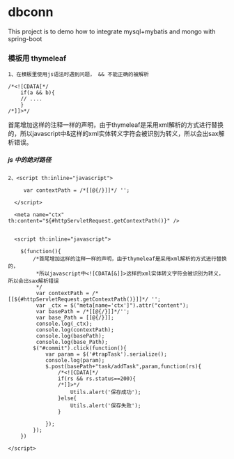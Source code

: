 # dbconn

This project is to demo how to integrate mysql+mybatis and mongo with spring-boot

### 模板用 thymeleaf
	
	1、在模板里使用js语法时遇到问题， && 不能正确的被解析 
	
	/*<![CDATA[*/
		if(a && b){
    	// ....
		}
	/*]]>*/


首尾增加这样的注释一样的声明，由于thymeleaf是采用xml解析的方式进行替换的，所以javascript中&这样的xml实体转义字符会被识别为转义，所以会出sax解析错误。 

##### js 中的绝对路径 

	2、<script th:inline="javascript">
	
		 var contextPath = /*[[@{/}]]*/ ''; 
	
	  </script>
	  
	  <meta name="ctx" th:content="${#httpServletRequest.getContextPath()}" />
	  
	  
	  <script th:inline="javascript">
		
		$(function(){
			/*首尾增加这样的注释一样的声明，由于thymeleaf是采用xml解析的方式进行替换的，
			 *所以javascript中<![CDATA[&]]>这样的xml实体转义字符会被识别为转义，所以会出sax解析错误
			 */
			 var contextPath = /*[[${#httpServletRequest.getContextPath()}]]*/ '';
			 var _ctx = $("meta[name='ctx']").attr("content");
			 var basePath = /*[[@{/}]]*/'';
			 var base_Path = [[@{/}]];
			 console.log(_ctx);
			 console.log(contextPath);
			 console.log(basePath);
			 console.log(base_Path);
			$("#commit").click(function(){
				var param = $('#trapTask').serialize();
				console.log(param);
				$.post(basePath+"task/addTask",param,function(rs){
					/*<![CDATA[*/
					if(rs && rs.status==200){
					/*]]>*/
						Utils.alert('保存成功');
					}else{
						Utils.alert('保存失败');
					}
					
				});
			});
		})
	
	</script>